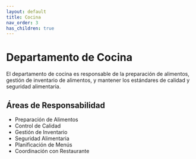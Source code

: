 ```yaml
---
layout: default
title: Cocina
nav_order: 3
has_children: true
---
```


# Departamento de Cocina

El departamento de cocina es responsable de la preparación de alimentos, gestión de inventario de alimentos, y mantener los estándares de calidad y seguridad alimentaria.

## Áreas de Responsabilidad

- Preparación de Alimentos
- Control de Calidad
- Gestión de Inventario
- Seguridad Alimentaria
- Planificación de Menús
- Coordinación con Restaurante
